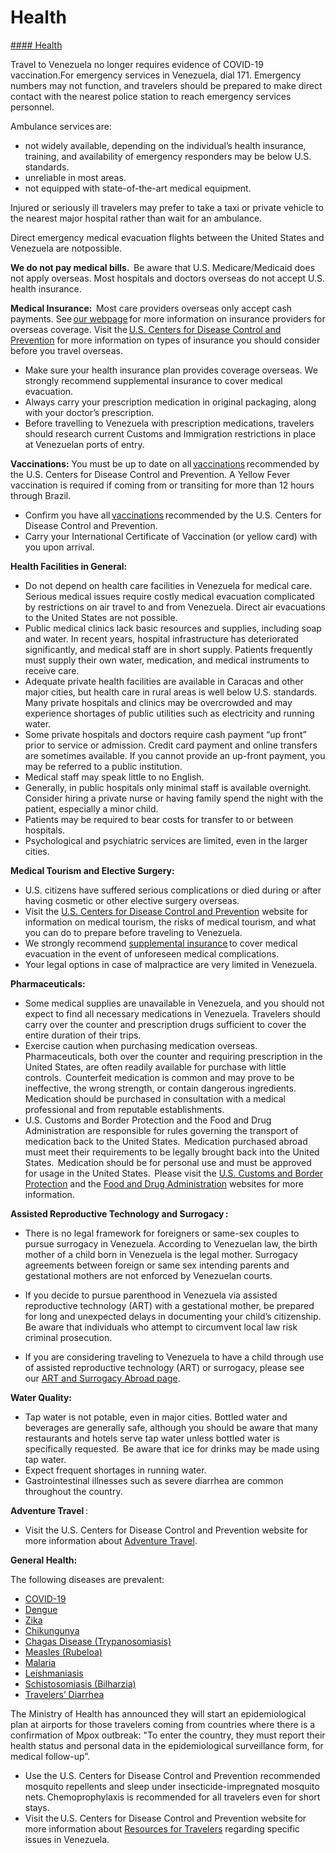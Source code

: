 # Health

[#### Health](javascript:void(0); "Health")

Travel to Venezuela no longer requires evidence of COVID-19 vaccination.For emergency services in Venezuela, dial 171. Emergency numbers may not function, and travelers should be prepared to make direct contact with the nearest police station to reach emergency services personnel.

Ambulance services are:

* not widely available, depending on the individual’s health insurance, training, and availability of emergency responders may be below U.S. standards.
* unreliable in most areas.
* not equipped with state-of-the-art medical equipment.

Injured or seriously ill travelers may prefer to take a taxi or private vehicle to the nearest major hospital rather than wait for an ambulance.

Direct emergency medical evacuation flights between the United States and Venezuela are notpossible.

**We do not pay medical bills.**  Be aware that U.S. Medicare/Medicaid does not apply overseas. Most hospitals and doctors overseas do not accept U.S. health insurance.

**Medical Insurance:**  Most care providers overseas only accept cash payments. See [our webpage](https://travel.state.gov/content/travel/en/international-travel/before-you-go/your-health-abroad/insurance-providers-overseas.html) for more information on insurance providers for overseas coverage. Visit the [U.S. Centers for Disease Control and Prevention](https://wwwnc.cdc.gov/travel/page/medical-tourism) for more information on types of insurance you should consider before you travel overseas.

* Make sure your health insurance plan provides coverage overseas. We strongly recommend supplemental insurance to cover medical evacuation.
* Always carry your prescription medication in original packaging, along with your doctor’s prescription.
* Before travelling to Venezuela with prescription medications, travelers should research current Customs and Immigration restrictions in place at Venezuelan ports of entry.

**Vaccinations:** You must be up to date on all [vaccinations](https://wwwnc.cdc.gov/travel/destinations/list) recommended by the U.S. Centers for Disease Control and Prevention. A Yellow Fever vaccination is required if coming from or transiting for more than 12 hours through Brazil.

* Confirm you have all [vaccinations](https://wwwnc.cdc.gov/travel/destinations/list) recommended by the U.S. Centers for Disease Control and Prevention.
* Carry your International Certificate of Vaccination (or yellow card) with you upon arrival.

**Health Facilities in General:**

* Do not depend on health care facilities in Venezuela for medical care. Serious medical issues require costly medical evacuation complicated by restrictions on air travel to and from Venezuela. Direct air evacuations to the United States are not possible.
* Public medical clinics lack basic resources and supplies, including soap and water. In recent years, hospital infrastructure has deteriorated significantly, and medical staff are in short supply. Patients frequently must supply their own water, medication, and medical instruments to receive care.
* Adequate private health facilities are available in Caracas and other major cities, but health care in rural areas is well below U.S. standards.  Many private hospitals and clinics may be overcrowded and may experience shortages of public utilities such as electricity and running water.
* Some private hospitals and doctors require cash payment “up front” prior to service or admission. Credit card payment and online transfers are sometimes available. If you cannot provide an up-front payment, you may be referred to a public institution.
* Medical staff may speak little to no English.
* Generally, in public hospitals only minimal staff is available overnight. Consider hiring a private nurse or having family spend the night with the patient, especially a minor child.
* Patients may be required to bear costs for transfer to or between hospitals.
* Psychological and psychiatric services are limited, even in the larger cities.

**Medical Tourism and Elective Surgery:**

* U.S. citizens have suffered serious complications or died during or after having cosmetic or other elective surgery overseas.
* Visit the [U.S. Centers for Disease Control and Prevention](https://wwwnc.cdc.gov/travel/page/medical-tourism) website for information on medical tourism, the risks of medical tourism, and what you can do to prepare before traveling to Venezuela.
* We strongly recommend [supplemental insurance](https://travel.state.gov/content/travel/en/international-travel/before-you-go/your-health-abroad/insurance-providers-overseas.html) to cover medical evacuation in the event of unforeseen medical complications.
* Your legal options in case of malpractice are very limited in Venezuela.

**Pharmaceuticals:**

* Some medical supplies are unavailable in Venezuela, and you should not expect to find all necessary medications in Venezuela. Travelers should carry over the counter and prescription drugs sufficient to cover the entire duration of their trips.
* Exercise caution when purchasing medication overseas.  Pharmaceuticals, both over the counter and requiring prescription in the United States, are often readily available for purchase with little controls.  Counterfeit medication is common and may prove to be ineffective, the wrong strength, or contain dangerous ingredients.  Medication should be purchased in consultation with a medical professional and from reputable establishments.
* U.S. Customs and Border Protection and the Food and Drug Administration are responsible for rules governing the transport of medication back to the United States.  Medication purchased abroad must meet their requirements to be legally brought back into the United States.  Medication should be for personal use and must be approved for usage in the United States.  Please visit the [U.S. Customs and Border Protection](https://www.cbp.gov/travel/us-citizens/know-before-you-go/prohibited-and-restricted-items) and the [Food and Drug Administration](https://www.fda.gov/buying-medicine-outside-united-states) websites for more information.

**Assisted Reproductive Technology and Surrogacy :**

* There is no legal framework for foreigners or same-sex couples to pursue surrogacy in Venezuela. According to Venezuelan law, the birth mother of a child born in Venezuela is the legal mother. Surrogacy agreements between foreign or same sex intending parents and gestational mothers are not enforced by Venezuelan courts.

* If you decide to pursue parenthood in Venezuela via assisted reproductive technology (ART) with a gestational mother, be prepared for long and unexpected delays in documenting your child’s citizenship. Be aware that individuals who attempt to circumvent local law risk criminal prosecution.
* If you are considering traveling to Venezuela to have a child through use of assisted reproductive technology (ART) or surrogacy, please see our [ART and Surrogacy Abroad page](https://travel.state.gov/content/travel/en/legal/travel-legal-considerations/us-citizenship/Assisted-Reproductive-Technology-ART-Surrogacy-Abroad.html).

**Water Quality:**

* Tap water is not potable, even in major cities. Bottled water and beverages are generally safe, although you should be aware that many restaurants and hotels serve tap water unless bottled water is specifically requested.  Be aware that ice for drinks may be made using tap water.
* Expect frequent shortages in running water.
* Gastrointestinal illnesses such as severe diarrhea are common throughout the country.

**Adventure Travel** :

* Visit the U.S. Centers for Disease Control and Prevention website for more information about [Adventure Travel](https://wwwnc.cdc.gov/travel/page/adventure).

**General Health:**

The following diseases are prevalent:

* [COVID-19](https://www.cdc.gov/coronavirus/2019-ncov/travelers/international-travel-during-covid19.html)
* [Dengue](https://wwwnc.cdc.gov/travel/diseases/dengue)
* [Zika](https://www.cdc.gov/zika/)
* [Chikungunya](https://www.cdc.gov/chikungunya/about/index.html)
* [Chagas Disease (Trypanosomiasis)](https://www.cdc.gov/chagas/)
* [Measles (Rubeloa)](https://www.cdc.gov/measles/)
* [Malaria](https://www.cdc.gov/parasites/malaria/)
* [Leishmaniasis](https://www.cdc.gov/parasites/leishmaniasis/)
* [Schistosomiasis (Bilharzia)](https://www.cdc.gov/parasites/schistosomiasis/)
* [Travelers’ Diarrhea](https://wwwnc.cdc.gov/travel/page/travelers-diarrhea)

The Ministry of Health has announced they will start an epidemiological plan at airports for those travelers coming from countries where there is a confirmation of Mpox outbreak: "To enter the country, they must report their health status and personal data in the epidemiological surveillance form, for medical follow-up”.

* Use the U.S. Centers for Disease Control and Prevention recommended mosquito repellents and sleep under insecticide-impregnated mosquito nets. Chemoprophylaxis is recommended for all travelers even for short stays.
* Visit the U.S. Centers for Disease Control and Prevention website for more information about [Resources for Travelers](https://wwwnc.cdc.gov/travel/page/traveler-information-center) regarding specific issues in Venezuela.